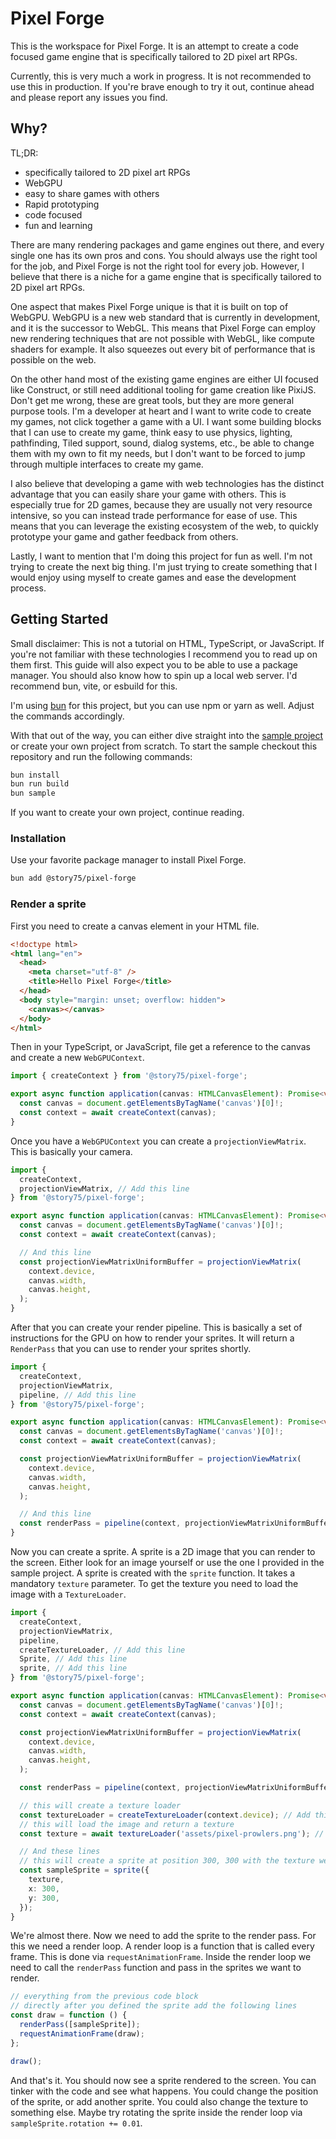 # Pixel Forge

This is the workspace for Pixel Forge. It is an attempt to create a code focused game engine that is
specifically tailored to 2D pixel art RPGs.

Currently, this is very much a work in progress. It is not recommended to use this in production.
If you're brave enough to try it out, continue ahead and please report any issues you find.

## Why?

TL;DR:

- specifically tailored to 2D pixel art RPGs
- WebGPU
- easy to share games with others
- Rapid prototyping
- code focused
- fun and learning

There are many rendering packages and game engines out there, and every single one has its own pros and cons.
You should always use the right tool for the job, and Pixel Forge is not the right tool for every job.
However, I believe that there is a niche for a game engine that is specifically tailored to 2D pixel art RPGs.

One aspect that makes Pixel Forge unique is that it is built on top of WebGPU. WebGPU is a new web standard that is
currently in development, and it is the successor to WebGL. This means that Pixel Forge can employ new rendering techniques
that are not possible with WebGL, like compute shaders for example. It also squeezes out every bit of performance that is possible on the web.

On the other hand most of the existing game engines are either UI focused like Construct, or still need additional
tooling for game creation like PixiJS. Don't get me wrong, these are great tools, but they are more general purpose tools.
I'm a developer at heart and I want to write code to create my games, not click together a game with a UI.
I want some building blocks that I can use to create my game, think easy to use physics, lighting, pathfinding, Tiled support,
sound, dialog systems, etc., be able to change them with my own to fit my needs,
but I don't want to be forced to jump through multiple interfaces to create my game.

I also believe that developing a game with web technologies has the distinct advantage that you can easily share your
game with others. This is especially true for 2D games, because they are usually not very resource intensive, so you can
instead trade performance for ease of use. This means that you can leverage the existing ecosystem of the web,
to quickly prototype your game and gather feedback from others.

Lastly, I want to mention that I'm doing this project for fun as well. I'm not trying to create the next big thing.
I'm just trying to create something that I would enjoy using myself to create games and ease the development process.

## Getting Started

Small disclaimer: This is not a tutorial on HTML, TypeScript, or JavaScript. If you're not familiar with these technologies
I recommend you to read up on them first. This guide will also expect you to be able to use a package manager.
You should also know how to spin up a local web server. I'd recommend bun, vite, or esbuild for this.

I'm using [bun](https://bun.sh/) for this project, but you can use npm or yarn as well. Adjust the commands accordingly.

With that out of the way, you can either dive straight into the [sample project](packages%2Fsample) or create your own
project from scratch.
To start the sample checkout this repository and run the following commands:

```bash
bun install
bun run build
bun sample
```

If you want to create your own project, continue reading.

### Installation

Use your favorite package manager to install Pixel Forge.

```bash
bun add @story75/pixel-forge
```

### Render a sprite

First you need to create a canvas element in your HTML file.

```html
<!doctype html>
<html lang="en">
  <head>
    <meta charset="utf-8" />
    <title>Hello Pixel Forge</title>
  </head>
  <body style="margin: unset; overflow: hidden">
    <canvas></canvas>
  </body>
</html>
```

Then in your TypeScript, or JavaScript, file get a reference to the canvas and create a new `WebGPUContext`.

```ts
import { createContext } from '@story75/pixel-forge';

export async function application(canvas: HTMLCanvasElement): Promise<void> {
  const canvas = document.getElementsByTagName('canvas')[0]!;
  const context = await createContext(canvas);
}
```

Once you have a `WebGPUContext` you can create a `projectionViewMatrix`. This is basically your camera.

```ts
import {
  createContext,
  projectionViewMatrix, // Add this line
} from '@story75/pixel-forge';

export async function application(canvas: HTMLCanvasElement): Promise<void> {
  const canvas = document.getElementsByTagName('canvas')[0]!;
  const context = await createContext(canvas);

  // And this line
  const projectionViewMatrixUniformBuffer = projectionViewMatrix(
    context.device,
    canvas.width,
    canvas.height,
  );
}
```

After that you can create your render pipeline. This is basically a set of instructions for the GPU on how to render
your sprites. It will return a `RenderPass` that you can use to render your sprites shortly.

```ts
import {
  createContext,
  projectionViewMatrix,
  pipeline, // Add this line
} from '@story75/pixel-forge';

export async function application(canvas: HTMLCanvasElement): Promise<void> {
  const canvas = document.getElementsByTagName('canvas')[0]!;
  const context = await createContext(canvas);

  const projectionViewMatrixUniformBuffer = projectionViewMatrix(
    context.device,
    canvas.width,
    canvas.height,
  );

  // And this line
  const renderPass = pipeline(context, projectionViewMatrixUniformBuffer);
}
```

Now you can create a sprite. A sprite is a 2D image that you can render to the screen. Either look for an image yourself or use the one I provided in the sample project.
A sprite is created with the `sprite` function. It takes a mandatory `texture` parameter. To get the texture you need to load the image with a `TextureLoader`.

```ts
import {
  createContext,
  projectionViewMatrix,
  pipeline,
  createTextureLoader, // Add this line
  Sprite, // Add this line
  sprite, // Add this line
} from '@story75/pixel-forge';

export async function application(canvas: HTMLCanvasElement): Promise<void> {
  const canvas = document.getElementsByTagName('canvas')[0]!;
  const context = await createContext(canvas);

  const projectionViewMatrixUniformBuffer = projectionViewMatrix(
    context.device,
    canvas.width,
    canvas.height,
  );

  const renderPass = pipeline(context, projectionViewMatrixUniformBuffer);

  // this will create a texture loader
  const textureLoader = createTextureLoader(context.device); // Add this line
  // this will load the image and return a texture
  const texture = await textureLoader('assets/pixel-prowlers.png'); // Add this line

  // And these lines
  // this will create a sprite at position 300, 300 with the texture we just loaded
  const sampleSprite = sprite({
    texture,
    x: 300,
    y: 300,
  });
}
```

We're almost there. Now we need to add the sprite to the render pass. For this we need a render loop. A render loop is a function that is called every frame.
This is done via `requestAnimationFrame`. Inside the render loop we need to call the `renderPass` function and pass in the sprites we want to render.

```ts
// everything from the previous code block
// directly after you defined the sprite add the following lines
const draw = function () {
  renderPass([sampleSprite]);
  requestAnimationFrame(draw);
};

draw();
```

And that's it. You should now see a sprite rendered to the screen. You can tinker with the code and see what happens.
You could change the position of the sprite, or add another sprite. You could also change the texture to something else.
Maybe try rotating the sprite inside the render loop via `sampleSprite.rotation += 0.01`.
